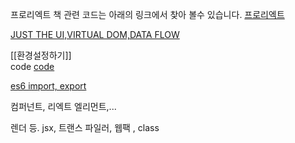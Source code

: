 프로리엑트 책 관련 코드는 아래의 링크에서 찾아 볼수 있습니다.
[프로리엑트](https://github.com/pro-react/)  

[JUST THE UI,VIRTUAL DOM,DATA FLOW](http://blog.coderifleman.com/post/122232296024/reactjs%EB%A5%BC-%EC%9D%B4%ED%95%B4%ED%95%98%EB%8B%A41)

[[환경설정하기]]  
code [code](https://github.com/otwm/ProReactStudy/tree/master/kanban)  

[es6 import, export](https://developer.mozilla.org/ko/docs/Web/JavaScript/Reference/Statements/export)  
  
컴퍼넌트, 리엑트 엘리먼트,...  
  
렌더 등. jsx, 트랜스 파일러, 웹팩 , class

